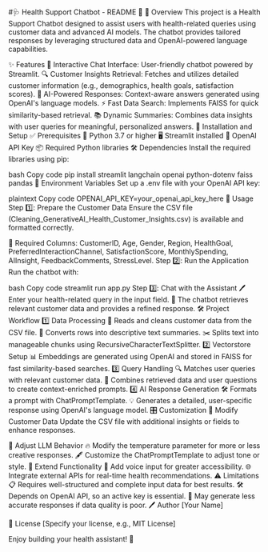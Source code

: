 #🩺 Health Support Chatbot - README 📖
🌟 Overview
This project is a Health Support Chatbot designed to assist users with health-related queries using customer data and advanced AI models. The chatbot provides tailored responses by leveraging structured data and OpenAI-powered language capabilities.

✨ Features
💬 Interactive Chat Interface: User-friendly chatbot powered by Streamlit.
🔍 Customer Insights Retrieval: Fetches and utilizes detailed customer information (e.g., demographics, health goals, satisfaction scores).
🤖 AI-Powered Responses: Context-aware answers generated using OpenAI's language models.
⚡ Fast Data Search: Implements FAISS for quick similarity-based retrieval.
📚 Dynamic Summaries: Combines data insights with user queries for meaningful, personalized answers.
🚀 Installation and Setup
✅ Prerequisites
🐍 Python 3.7 or higher
🖥️ Streamlit installed
🔑 OpenAI API Key
📦 Required Python libraries
🛠️ Dependencies
Install the required libraries using pip:

bash
Copy code
pip install streamlit langchain openai python-dotenv faiss pandas
🔐 Environment Variables
Set up a .env file with your OpenAI API key:

plaintext
Copy code
OPENAI_API_KEY=your_openai_api_key_here
🏃 Usage
Step 1️⃣: Prepare the Customer Data
Ensure the CSV file (Cleaning_GenerativeAI_Health_Customer_Insights.csv) is available and formatted correctly.

🔑 Required Columns:
CustomerID, Age, Gender, Region, HealthGoal, PreferredInteractionChannel, SatisfactionScore, MonthlySpending, AIInsight, FeedbackComments, StressLevel.
Step 2️⃣: Run the Application
Run the chatbot with:

bash
Copy code
streamlit run app.py
Step 3️⃣: Chat with the Assistant
🖊️ Enter your health-related query in the input field.
🧠 The chatbot retrieves relevant customer data and provides a refined response.
🛠️ Project Workflow
1️⃣ Data Processing
📄 Reads and cleans customer data from the CSV file.
📝 Converts rows into descriptive text summaries.
✂️ Splits text into manageable chunks using RecursiveCharacterTextSplitter.
2️⃣ Vectorstore Setup
📊 Embeddings are generated using OpenAI and stored in FAISS for fast similarity-based searches.
3️⃣ Query Handling
🔍 Matches user queries with relevant customer data.
🧩 Combines retrieved data and user questions to create context-enriched prompts.
4️⃣ AI Response Generation
🛠️ Formats a prompt with ChatPromptTemplate.
💡 Generates a detailed, user-specific response using OpenAI's language model.
🎛️ Customization
🔄 Modify Customer Data
Update the CSV file with additional insights or fields to enhance responses.

🎨 Adjust LLM Behavior
🔥 Modify the temperature parameter for more or less creative responses.
🖋️ Customize the ChatPromptTemplate to adjust tone or style.
🧩 Extend Functionality
🎤 Add voice input for greater accessibility.
🌐 Integrate external APIs for real-time health recommendations.
⚠️ Limitations
📋 Requires well-structured and complete input data for best results.
🛠️ Depends on OpenAI API, so an active key is essential.
🤔 May generate less accurate responses if data quality is poor.
🖊️ Author
[Your Name]

📜 License
[Specify your license, e.g., MIT License]

Enjoy building your health assistant! 🌟






